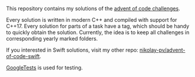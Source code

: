 This repository contains my solutions of the [advent of code challenges](https://adventofcode.com).

Every solution is written in modern C++ and compiled with support for C++17.
Every solution for parts of a task have a tag, which should be handy to quickly obtain the solution.
Currently, the idea is to keep all challenges in corresponding yearly marked folders.

If you interested in Swift solutions, visit my other repo: [nikolay-pv/advent-of-code-swift](https://github.com/nikolay-pv/advent-of-code-swift).


[GoogleTests](https://github.com/google/googletest) is used for testing.

